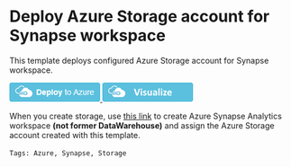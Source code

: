 # Deploy Azure Storage account for Synapse workspace

This template deploys configured Azure Storage account for Synapse workspace.

<a href="https://portal.azure.com/#create/Microsoft.Template/uri/https%3A%2F%2Fraw.githubusercontent.com%2Fmicrosoft%2Fsql-server-samples%2Fmaster%2Fsamples%2Fmanage%2Fsynapse-analytics%2Fstorage%2Fazuredeploy.json" target="_blank">
<img src="https://raw.githubusercontent.com/Azure/azure-quickstart-templates/master/1-CONTRIBUTION-GUIDE/images/deploytoazure.png"/>
</a>
<a href="http://armviz.io/#/?load=https%3A%2F%2Fraw.githubusercontent.com%2Fmicrosoft%2Fsql-server-samples%2Fmaster%2Fsamples%2Fmanage%2Fsynapse-analytics%2Fstorage%2Fazuredeploy.json" target="_blank">
<img src="https://raw.githubusercontent.com/Azure/azure-quickstart-templates/master/1-CONTRIBUTION-GUIDE/images/visualizebutton.png"/>
</a>

When you create storage, use [this link](https://portal.azure.com/?feature.customportal=false&feature.canmodifystamps=true&SqlAzureExtension=synapse&microsoft_azure_synapse_assettypeoptions=%7B%22SynapseWorkspace%22%3A%7B%22options%22%3A%22%22%7D%2C%22SparkPool%22%3A%7B%22options%22%3A%22hideassettype%22%7D%7D&microsoft_azure_marketplace_ItemHideKey=SynapseExtensionPreview#blade/Microsoft_Azure_Marketplace/MarketplaceOffersBlade/selectedMenuItemId/home/searchQuery/Azure%2BSynapse%2BAnalytics%2B(preview)
) to create Azure Synapse Analytics workspace **(not former DataWarehouse)** and assign the Azure Storage account created with this template.

`Tags: Azure, Synapse, Storage`
